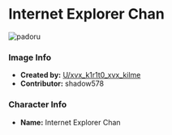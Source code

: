 # Internet Explorer Chan

![padoru](https://raw.githubusercontent.com/shadow578/Padoru-Padoru/master/Padoru/other-ie-chan.png "Internet Explorer Chan")

### Image Info
* **Created by:**    [U/xvx_k1r1t0_xvx_kilme](https://www.reddit.com/r/Padoru/comments/da99f8/internet_explorer_chan_internet_explorer_by/)
* **Contributor:**   shadow578

### Character Info
* **Name:**   Internet Explorer Chan



